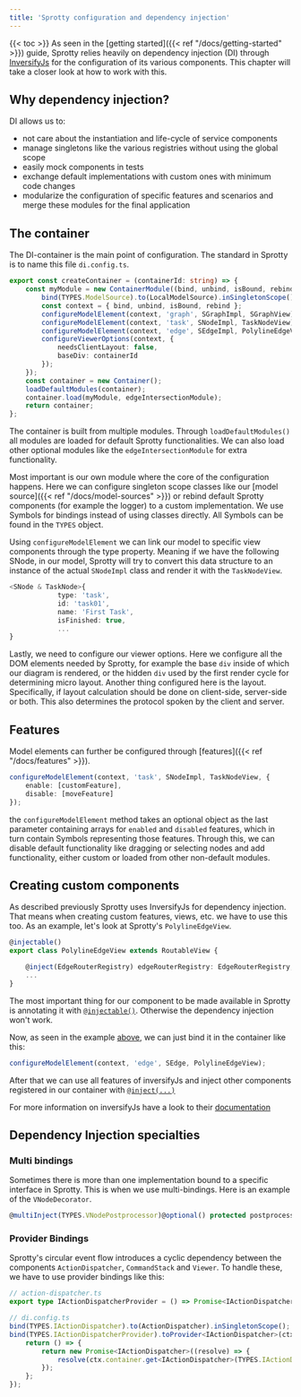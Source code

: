 ```yaml
---
title: 'Sprotty configuration and dependency injection'
--- 
```

{{< toc >}}
As seen in the [getting started]({{< ref "/docs/getting-started" >}}) guide, Sprotty relies heavily on dependency injection (DI) through [InversifyJs](https://inversify.io/) for the configuration of its various components. This chapter will take a closer look at how to work with this.

## Why dependency injection?

DI allows us to:

- not care about the instantiation and life-cycle of service components
- manage singletons like the various registries without using the global scope
- easily mock components in tests
- exchange default implementations with custom ones with minimum code changes
- modularize the configuration of specific features and scenarios and merge these modules for the final application

## The container

The DI-container is the main point of configuration. The standard in Sprotty is to name this file `di.config.ts`.

```typescript
export const createContainer = (containerId: string) => {
    const myModule = new ContainerModule((bind, unbind, isBound, rebind) => {
        bind(TYPES.ModelSource).to(LocalModelSource).inSingletonScope();
        const context = { bind, unbind, isBound, rebind };
        configureModelElement(context, 'graph', SGraphImpl, SGraphView);
        configureModelElement(context, 'task', SNodeImpl, TaskNodeView);
        configureModelElement(context, 'edge', SEdgeImpl, PolylineEdgeView);
        configureViewerOptions(context, {
            needsClientLayout: false,
            baseDiv: containerId
        });
    });
    const container = new Container();
    loadDefaultModules(container);
    container.load(myModule, edgeIntersectionModule);
    return container;
};
```

The container is built from multiple modules. Through `loadDefaultModules()` all modules are loaded for default Sprotty functionalities. We can also load other optional modules like the `edgeIntersectionModule` for extra functionality.

Most important is our own module where the core of the configuration happens. Here we can configure singleton scope classes like our [model source]({{< ref "/docs/model-sources" >}}) or rebind default Sprotty components (for example the logger) to a custom implementation. We use Symbols for bindings instead of using classes directly. All Symbols can be found in the `TYPES` object.

Using `configureModelElement` we can link our model to specific view components through the type property. Meaning if we have the following SNode,
in our model, Sprotty will try to convert this data structure to an instance of the actual `SNodeImpl` class and render it with the `TaskNodeView`.

```Typescript
<SNode & TaskNode>{
            type: 'task',
            id: 'task01',
            name: 'First Task',
            isFinished: true,
            ...
}
```

Lastly, we need to configure our viewer options. Here we configure all the DOM elements needed by Sprotty, for example the base `div` inside of which our diagram is rendered, or the hidden `div` used by the first render cycle for determining micro layout. Another thing configured here is the layout. Specifically, if layout calculation should be done on client-side, server-side or both. This also determines the protocol spoken by the client and server.

## Features

Model elements can further be configured through [features]({{< ref "/docs/features" >}}).

```typescript
configureModelElement(context, 'task', SNodeImpl, TaskNodeView, {
    enable: [customFeature],
    disable: [moveFeature]
});
```

the `configureModelElement` method takes an optional object as the last parameter containing arrays for `enabled` and `disabled` features, which in turn contain Symbols representing those features. Through this, we can disable default functionality like dragging or selecting nodes and add functionality, either custom or loaded from other non-default modules.

## Creating custom components

As described previously Sprotty uses InversifyJs for dependency injection. That means when creating custom features, views, etc. we have to use this too.
As an example, let's look at Sprotty's `PolylineEdgeView`.

```Typescript
@injectable()
export class PolylineEdgeView extends RoutableView {

    @inject(EdgeRouterRegistry) edgeRouterRegistry: EdgeRouterRegistry;
    ...
}
```

The most important thing for our component to be made available in Sprotty is annotating it with [`@injectable()`](https://github.com/inversify/InversifyJS/blob/master/src/annotation/injectable.ts). Otherwise the dependency injection won't work.

Now, as seen in the example [above](#the-container), we can just bind it in the container like this:

```Typescript
configureModelElement(context, 'edge', SEdge, PolylineEdgeView);
```

After that we can use all features of inversifyJs and inject other components registered in our container with [`@inject(...)`](https://github.com/inversify/InversifyJS/blob/master/src/annotation/inject.ts)

For more information on inversifyJs have a look to their [documentation](https://github.com/inversify/InversifyJS/blob/master/wiki/readme.md)

## Dependency Injection specialties

### Multi bindings

Sometimes there is more than one implementation bound to a specific interface in Sprotty. This is when we use multi-bindings. Here is an example of the `VNodeDecorator`.

```Typescript
@multiInject(TYPES.VNodePostprocessor)@optional() protected postprocessors: VNodePostprocessor[]
```

### Provider Bindings

Sprotty's circular event flow introduces a cyclic dependency between the components `ActionDispatcher`, `CommandStack` and `Viewer`. To handle these, we have to use provider bindings like this:

```Typescript
// action-dispatcher.ts
export type IActionDispatcherProvider = () => Promise<IActionDispatcher>;
```

```Typescript
// di.config.ts 
bind(TYPES.IActionDispatcher).to(ActionDispatcher).inSingletonScope();
bind(TYPES.IActionDispatcherProvider).toProvider<IActionDispatcher>(ctx => {
    return () => {
        return new Promise<IActionDispatcher>((resolve) => {
            resolve(ctx.container.get<IActionDispatcher>(TYPES.IActionDispatcher));
        });
    };
});
```
